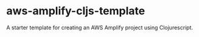 # aws-amplify-cljs-template
A starter template for creating an AWS Amplify project using Clojurescript.

